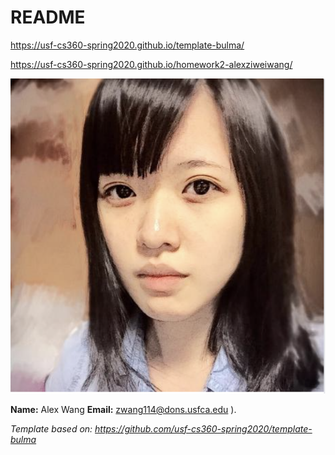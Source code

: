 # README


<https://usf-cs360-spring2020.github.io/template-bulma/>


https://usf-cs360-spring2020.github.io/homework2-alexziweiwang/

![Profile Image](aw5.png)

**Name:** Alex Wang
**Email:** <zwang114@dons.usfca.edu>
).

*Template based on: <https://github.com/usf-cs360-spring2020/template-bulma>*
